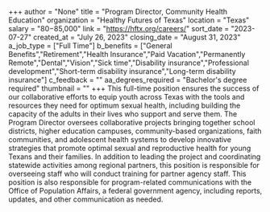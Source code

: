 +++
author = "None"
title = "Program Director, Community Health Education"
organization = "Healthy Futures of Texas"
location = "Texas"
salary = "$80-$85,000"
link = "https://hftx.org/careers/"
sort_date = "2023-07-27"
created_at = "July 26, 2023"
closing_date = "August 31, 2023"
a_job_type = ["Full Time"]
b_benefits = ["General Benefits","Retirement","Health Insurance","Paid Vacation","Permanently Remote","Dental","Vision","Sick time","Disability insurance","Professional development","Short-term disability insurance","Long-term disability insurance"]
c_feedback = ""
aa_degrees_required = "Bachelor's degree required"
thumbnail = ""
+++
This full-time position ensures the success of our collaborative efforts to equip youth across Texas with the tools and resources they need for optimum sexual health, including building the capacity of the adults in their lives who support and serve them. The Program Director oversees collaborative projects bringing together school districts, higher education campuses, community-based organizations, faith communities, and adolescent health systems to develop innovative strategies that promote optimal sexual and reproductive health for young Texans and their families. In addition to leading the project and coordinating statewide activities among regional partners, this position is responsible for overseeing staff who will conduct training for partner agency 
staff. This position is also responsible for program-related communications with the Office of Population Affairs, a federal government agency, including reports, updates, and other communication as needed.